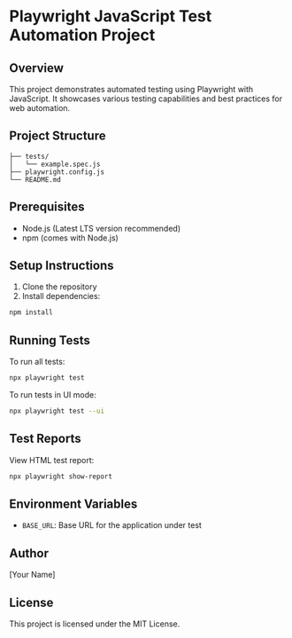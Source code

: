 # Playwright JavaScript Test Automation Project

## Overview
This project demonstrates automated testing using Playwright with JavaScript. It showcases various testing capabilities and best practices for web automation.

## Project Structure
```
├── tests/
│   └── example.spec.js
├── playwright.config.js
└── README.md
```

## Prerequisites
- Node.js (Latest LTS version recommended)
- npm (comes with Node.js)

## Setup Instructions
1. Clone the repository
2. Install dependencies:
```bash
npm install
```

## Running Tests
To run all tests:
```bash
npx playwright test
```

To run tests in UI mode:
```bash
npx playwright test --ui
```

## Test Reports
View HTML test report:
```bash
npx playwright show-report
```

## Environment Variables
- `BASE_URL`: Base URL for the application under test

## Author
[Your Name]

## License
This project is licensed under the MIT License.
